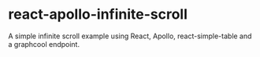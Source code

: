# react-apollo-infinite-scroll

A simple infinite scroll example using React, Apollo, react-simple-table and a graphcool endpoint.
